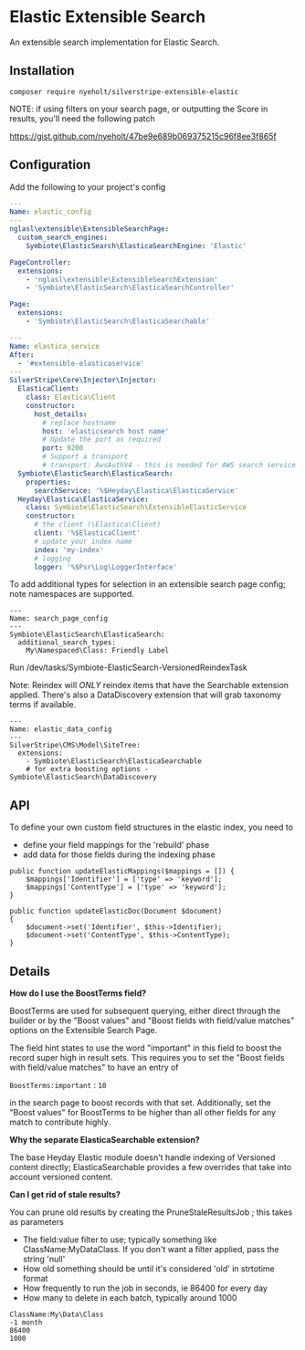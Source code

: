 # Elastic Extensible Search

An extensible search implementation for Elastic Search.

## Installation

`composer require nyeholt/silverstripe-extensible-elastic`

NOTE: if using filters on your search page, or outputting the Score in results, you'll need the following patch

https://gist.github.com/nyeholt/47be9e689b069375215c96f8ee3f865f



## Configuration

Add the following to your project's config

```yml
---
Name: elastic_config
---
nglasl\extensible\ExtensibleSearchPage:
  custom_search_engines:
    Symbiote\ElasticSearch\ElasticaSearchEngine: 'Elastic'

PageController:
  extensions:
    - 'nglasl\extensible\ExtensibleSearchExtension'
    - 'Symbiote\ElasticSearch\ElasticaSearchController'

Page:
  extensions:
    - 'Symbiote\ElasticSearch\ElasticaSearchable'

---
Name: elastica_service
After:
  - '#extensible-elasticaservice'
---
SilverStripe\Core\Injector\Injector:
  ElasticaClient:
    class: Elastica\Client
    constructor:
      host_details:
        # replace hostname
        host: 'elasticsearch host name'
        # Update the port as required
        port: 9200
        # Support a transport
        # transport: AwsAuthV4 - this is needed for AWS search service compatibility; it adds credentials support
  Symbiote\ElasticSearch\ElasticaSearch:
    properties:
      searchService: '%$Heyday\Elastica\ElasticaService'
  Heyday\Elastica\ElasticaService:
    class: Symbiote\ElasticSearch\ExtensibleElasticService
    constructor:
      # the client (\Elastica\Client)
      client: '%$ElasticaClient'
      # update your index name
      index: 'my-index'
      # logging
      logger: '%$Psr\Log\LoggerInterface'

```

To add additional types for selection in an extensible search page config; note namespaces are supported.

```
---
Name: search_page_config
---
Symbiote\ElasticSearch\ElasticaSearch:
  additional_search_types:
    My\Namespaced\Class: Friendly Label

```

Run /dev/tasks/Symbiote-ElasticSearch-VersionedReindexTask


Note: Reindex will _ONLY_ reindex items that have the Searchable extension applied. There's also
a DataDiscovery extension that will grab taxonomy terms if available.

```
---
Name: elastic_data_config
---
SilverStripe\CMS\Model\SiteTree:
  extensions:
    - Symbiote\ElasticSearch\ElasticaSearchable
    # for extra boosting options - Symbiote\ElasticSearch\DataDiscovery
```


## API

To define your own custom field structures in the elastic index, you need to

* define your field mappings for the 'rebuild' phase
* add data for those fields during the indexing phase


```
public function updateElasticMappings($mappings = []) {
    $mappings['Identifier'] = ['type' => 'keyword'];
    $mappings['ContentType'] = ['type' => 'keyword'];
}
```

```
public function updateElasticDoc(Document $document)
{
    $document->set('Identifier', $this->Identifier);
    $document->set('ContentType', $this->ContentType);
}

```

## Details

**How do I use the BoostTerms field?**

BoostTerms are used for subsequent querying, either direct through the builder or by the "Boost values" and
"Boost fields with field/value matches" options on the Extensible Search Page.

The field hint states to use the word "important" in this field to boost the record super high in result sets. This
requires you to set the "Boost fields with field/value matches" to have an entry of

`BoostTerms:important` : `10`

in the search page to boost records with that set. Additionally, set the "Boost values" for BoostTerms to be higher
than all other fields for any match to contribute highly.

**Why the separate ElasticaSearchable extension?**

The base Heyday Elastic module doesn't handle indexing of Versioned content directly;
ElasticaSearchable provides a few overrides that take into account versioned content.

**Can I get rid of stale results?**

You can prune old results by creating the PruneStaleResultsJob ; this
takes as parameters

* The field:value filter to use; typically something like ClassName:MyDataClass.
  If you don't want a filter applied, pass the string 'null'
* How old something should be until it's considered 'old' in strtotime format
* How frequently to run the job in seconds, ie 86400 for every day
* How many to delete in each batch, typically around 1000


```
ClassName:My\Data\Class
-1 month
86400
1000
```
